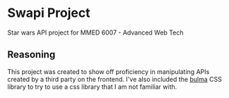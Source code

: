 # Swapi Project

Star wars API project for MMED 6007 - Advanced Web Tech

## Reasoning

This project was created to show off proficiency in manipulating APIs created by a third party on the frontend. I've also included the [bulma](https://bulma.io/) CSS library to try to use a css library that I am not familiar with.
